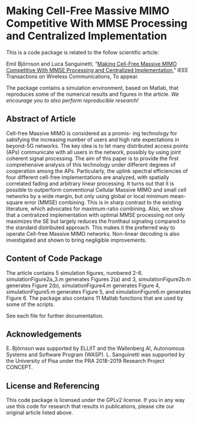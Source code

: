 Making Cell-Free Massive MIMO Competitive With MMSE Processing and Centralized Implementation
==================

This is a code package is related to the follow scientific article:

Emil Björnson and Luca Sanguinetti, “[Making Cell-Free Massive MIMO Competitive With MMSE Processing and Centralized Implementation](https://arxiv.org/abs/1903.10611),” IEEE Transactions on Wireless Communications, To appear.

The package contains a simulation environment, based on Matlab, that reproduces some of the numerical results and figures in the article. *We encourage you to also perform reproducible research!*


## Abstract of Article

Cell-free Massive MIMO is considered as a promis- ing technology for satisfying the increasing number of users and high rate expectations in beyond-5G networks. The key idea is to let many distributed access points (APs) communicate with all users in the network, possibly by using joint coherent signal processing. The aim of this paper is to provide the first comprehensive analysis of this technology under different degrees of cooperation among the APs. Particularly, the uplink spectral efficiencies of four different cell-free implementations are analyzed, with spatially correlated fading and arbitrary linear processing. It turns out that it is possible to outperform conventional Cellular Massive MIMO and small cell networks by a wide margin, but only using global or local minimum mean-square error (MMSE) combining. This is in sharp contrast to the existing literature, which advocates for maximum-ratio combining. Also, we show that a centralized implementation with optimal MMSE processing not only maximizes the SE but largely reduces the fronthaul signaling compared to the standard distributed approach. This makes it the preferred way to operate Cell-free Massive MIMO networks. Non-linear decoding is also investigated and shown to bring negligible improvements.


## Content of Code Package

The article contains 5 simulation figures, numbered 2-6. simulationFigure2a_3.m generates Figures 2(a) and 3, simulationFigure2b.m generates Figure 2(b), simulationFigure4.m generates Figure 4, simulationFigure5.m generates Figure 5, and simulationFigure6.m generates Figure 6. The package also contains 11 Matlab functions that are used by some of the scripts.

See each file for further documentation.


## Acknowledgements

E. Björnson was supported by ELLIIT and the Wallenberg AI, Autonomous Systems and Software Program (WASP). L. Sanguinetti was supported by the University of Pisa under the PRA 2018-2019 Research Project CONCEPT.


## License and Referencing

This code package is licensed under the GPLv2 license. If you in any way use this code for research that results in publications, please cite our original article listed above.
